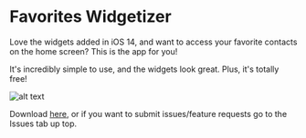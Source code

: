 # Favorites Widgetizer

Love the widgets added in iOS 14, and want to access your favorite contacts on the home screen? This is the app for you!

It's incredibly simple to use, and the widgets look great. Plus, it's totally free!

![alt text](https://github.com/thepotatoking55/favoriteswidgetizer/tree/master/screenshots/v1.0/arranged.png)

Download [here](https://apps.apple.com/us/app/id1532064661), or if you want to submit issues/feature requests go to the Issues tab up top.
